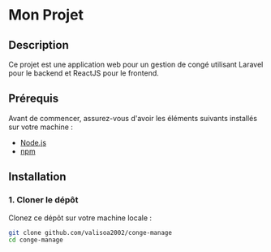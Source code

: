 # Mon Projet

## Description
Ce projet est une application web pour un gestion de congé utilisant Laravel pour le backend et ReactJS pour le frontend.

## Prérequis
Avant de commencer, assurez-vous d'avoir les éléments suivants installés sur votre machine :
- [Node.js](https://nodejs.org)
- [npm](https://www.npmjs.com)

## Installation

### 1. Cloner le dépôt
Clonez ce dépôt sur votre machine locale :
```bash
git clone github.com/valisoa2002/conge-manage
cd conge-manage
